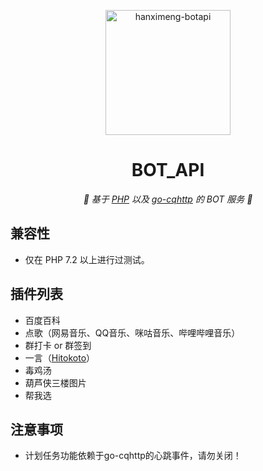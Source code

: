 <p align="center">
    <img src="https://bot.hanximeng.com/public/images/avatar.png" width="200" height="200" alt="hanximeng-botapi">
</p>

<div align="center">

# BOT_API

_👻 基于 [PHP](https://www.php.net/) 以及 [go-cqhttp](https://github.com/Mrs4s/go-cqhttp/) 的 BOT 服务 👻_  


</div>

## **兼容性**
* 仅在 PHP 7.2 以上进行过测试。

## **插件列表**

* 百度百科
* 点歌（网易音乐、QQ音乐、咪咕音乐、哔哩哔哩音乐）
* 群打卡 or 群签到
* 一言（[Hitokoto](https://hitokoto.cn/)）
* 毒鸡汤
* 葫芦侠三楼图片
* 帮我选

## **注意事项**
* 计划任务功能依赖于go-cqhttp的心跳事件，请勿关闭！
